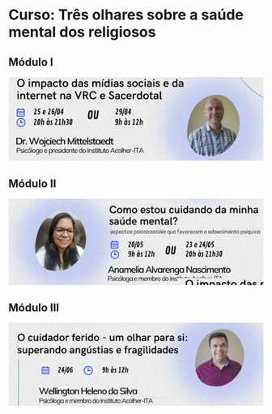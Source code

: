 # Curso: Três olhares sobre a saúde mental dos religiosos

## Módulo I

<a target="_blank" href="https://forms.gle/Cu6dTQVPtpokooW97">

![Módulo I](/img/adalberto.png)

</a>

## Módulo II

<a target="_blank" href="https://forms.gle/Cu6dTQVPtpokooW97">

![Módulo II](/img/anamelia.png)

</a>

## Módulo III

<a target="_blank" href="https://forms.gle/Cu6dTQVPtpokooW97">

![Módulo III](/img/wellington.png)

</a>
